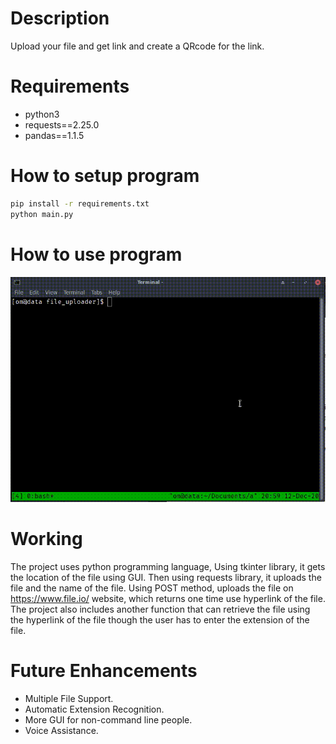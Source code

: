# Description
Upload your file and get link and create a QRcode for the link.

# Requirements
* python3
* requests==2.25.0
* pandas==1.1.5

# How to setup program
```bash
pip install -r requirements.txt
python main.py
```
# How to use program

<img src="https://raw.githubusercontent.com/jairajsahgal/file_uploader/main/simplescreenrecorder-2020-12-12_21.59.29.gif" width="800"/>

# Working
The project uses python programming language, Using tkinter library, it gets the location of the file using GUI.
Then using requests library, it uploads the file and the name of the file. Using POST method, uploads the file on https://www.file.io/ website, which returns one time use hyperlink of the file.
The project also includes another function that can retrieve the file using the hyperlink of the file though the user has to enter the extension of the file.


# Future Enhancements
* Multiple File Support.
* Automatic Extension Recognition.
* More GUI for non-command line people.
* Voice Assistance.

